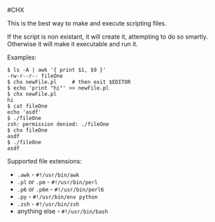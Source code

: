 #CHX

This is the best way to make and execute scripting files.

If the script is non existant, it will create it, attempting to do so smartly. Otherwise it will make it executable and run it.

Examples:

	$ ls -A | awk '{ print $1, $9 }'
	-rw-r--r-- fileOne
	$ chx newFile.pl     # then exit $EDITOR
	$ echo 'print "hi"' >> newFile.pl
	$ chx newFile.pl
	hi
	$ cat fileOne
	echo 'asdf'
	$ ./fileOne
	zsh: permission denied: ./fileOne
	$ chx fileOne
	asdf
	$ ./fileOne
	asdf

Supported file extensions:
* `.awk` - `#!/usr/bin/awk`
* `.pl` or `.pm` - `#!/usr/bin/perl`
* `.p6` or `.p6m` - `#!/usr/bin/perl6`
* `.py` - `#!/usr/bin/env python`
* `.zsh` - `#!/usr/bin/zsh`
* anything else - `#!/usr/bin/bash`
